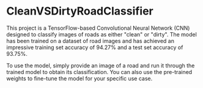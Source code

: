 # CleanVSDirtyRoadClassifier
This project is a TensorFlow-based Convolutional Neural Network (CNN) designed to classify images of roads as either "clean" or "dirty". The model has been trained on a dataset of road images and has achieved an impressive training set accuracy of 94.27% and a test set accuracy of 93.75%.

To use the model, simply provide an image of a road and run it through the trained model to obtain its classification. You can also use the pre-trained weights to fine-tune the model for your specific use case.


